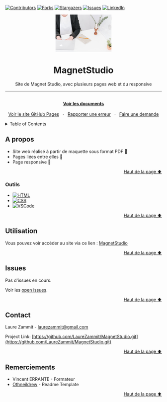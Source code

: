 [![Contributors][contributors-shield]][contributors-url]
[![Forks][forks-shield]][forks-url]
[![Stargazers][stars-shield]][stars-url]
[![Issues][issues-shield]][issues-url]
[![LinkedIn][linkedin-shield]][linkedin-url]

<div align="center">
  <a name="readme-top"></a>
  <a href="https://laurezammit.github.io/MagnetStudio/">
    <img src="img/about-image.jpg" alt="Logo" width="180">
  </a>

  <h1 align="center">MagnetStudio</h1>
  <p align="center">Site de Magnet Studio, avec plusieurs pages web et du responsive</p>

  <hr>

  <p align="center">
    <br>
    <a href="https://github.com/LaureZammit/MagnetStudio"><strong>Voir les documents</strong></a>
    <br>
    <br>
    <a href="https://laurezammit.github.io/MagnetStudio/">Voir le site GitHub Pages</a>
    &nbsp
    ·
    &nbsp
    <a href="https://github.com/LaureZammit/MagnetStudio/issues">Rapporter une erreur</a>
    &nbsp
    ·
    &nbsp
    <a href="https://github.com/LaureZammit/MagnetStudio/issues">Faire une demande</a>
  </p>
</div>

<!-- TABLE OF CONTENTS -->
<details>
  <summary>Table of Contents</summary>
  <ol>
    <li>
      <a href="#about-the-project">A propos</a>
      <ul>
        <li><a href="#built-with">Outils</a></li>
      </ul>
    </li>
    <li><a href="#usage">Utilisation</a></li>
    <li><a href="#issues">Issues</a></li>
    <li><a href="#contact">Contact</a></li>
    <li><a href="#acknowledgments">Acknowledgments</a></li>
    <li><a href="#thanks">Remerciements</a></li>
  </ol>
</details>

  <!-- ABOUT THE PROJECT -->
  
  ## A propos
  
  * Site web réalisé à partir de maquette sous format PDF 📂
  * Pages liées entre elles 🔗
  * Page responsive 📱
  
  <p align="right"><a href="#readme-top">Haut de la page ⬆️</a></p>
  
  ### Outils
  
  * [![HTML][Html]][Html-url]
  * [![CSS][Css]][Css-url]
  * [![VSCode][Vscode]][Vscode-url]
  
  <p align="right"><a href="#readme-top">Haut de la page ⬆️</a></p>
  
  <!-- USAGE EXAMPLES -->
  ## Utilisation
  
  Vous pouvez voir accéder au site via ce lien : [MagnetStudio](https://laurezammit.github.io/MagnetStudio/)
  
  <p align="right"><a href="#readme-top">Haut de la page ⬆️</a></p>
  
  <!-- ISSUES -->
  ## Issues
  
  Pas d'issues en cours.
  
  Voir les [open issues](https://github.com/LaureZammit/MagnetStudio/issues).
  
  <p align="right"><a href="#readme-top">Haut de la page ⬆️</a></p>
  
  <!-- CONTACT -->
  ## Contact
  
  Laure Zammit - laurezammit@gmail.com
  
  Project Link: [https://github.com/LaureZammit/MagnetStudio.git](https://github.com/LaureZammit/MagnetStudio.git)
  
  <p align="right"><a href="#readme-top">Haut de la page ⬆️</a></p>
  
  ## Remerciements
  
  * Vincent ERRANTE - Formateur
  * [Othneildrew](https://github.com/othneildrew/Best-README-Template/blob/master/README.md) - Readme Template
  
  <p align="right"><a href="#readme-top">Haut de la page ⬆️</a></p>




<!-- MARKDOWN LINKS & IMAGES -->
<!-- https://www.markdownguide.org/basic-syntax/#reference-style-links -->
[contributors-shield]: https://img.shields.io/github/contributors/LaureZammit/MagnetStudio.svg?style=for-the-badge
[contributors-url]: https://github.com/LaureZammit/MagnetStudio/graphs/contributors
[forks-shield]: https://img.shields.io/github/forks/LaureZammit/MagnetStudio.svg?style=for-the-badge
[forks-url]: https://github.com/LaureZammit/MagnetStudio/forks
[stars-shield]: https://img.shields.io/github/stars/LaureZammit/MagnetStudio.svg?style=for-the-badge
[stars-url]: https://github.com/LaureZammit/MagnetStudio/stargazers
[issues-shield]: https://img.shields.io/github/issues/LaureZammit/MagnetStudio.svg?style=for-the-badge
[issues-url]: https://github.com/LaureZammit/MagnetStudio/issues

[linkedin-shield]: https://img.shields.io/badge/-LinkedIn-black.svg?style=for-the-badge&logo=linkedin&colorB=555
[linkedin-url]: https://www.linkedin.com/in/laure-zammit-84a3b3150/

[product-screenshot]: images/screenshot.png

[Html]: https://img.shields.io/badge/HTML-E34F26
[Html-url]: https://developer.mozilla.org/fr/docs/Web/HTML
[Css]: https://img.shields.io/badge/CSS-1572B6
[Css-url]: https://developer.mozilla.org/fr/docs/Learn/Getting_started_with_the_web/CSS_basics
[Vscode]: https://img.shields.io/badge/VSCode-007ACC
[Vscode-url]: https://code.visualstudio.com/

[Next.js]: https://img.shields.io/badge/next.js-000000?style=for-the-badge&logo=nextdotjs&logoColor=white
[Next-url]: https://nextjs.org/
[React.js]: https://img.shields.io/badge/React-20232A?style=for-the-badge&logo=react&logoColor=61DAFB
[React-url]: https://reactjs.org/
[Vue.js]: https://img.shields.io/badge/Vue.js-35495E?style=for-the-badge&logo=vuedotjs&logoColor=4FC08D
[Vue-url]: https://vuejs.org/
[Angular.io]: https://img.shields.io/badge/Angular-DD0031?style=for-the-badge&logo=angular&logoColor=white
[Angular-url]: https://angular.io/
[Svelte.dev]: https://img.shields.io/badge/Svelte-4A4A55?style=for-the-badge&logo=svelte&logoColor=FF3E00
[Svelte-url]: https://svelte.dev/
[Laravel.com]: https://img.shields.io/badge/Laravel-FF2D20?style=for-the-badge&logo=laravel&logoColor=white
[Laravel-url]: https://laravel.com
[Bootstrap.com]: https://img.shields.io/badge/Bootstrap-563D7C?style=for-the-badge&logo=bootstrap&logoColor=white
[Bootstrap-url]: https://getbootstrap.com
[JQuery.com]: https://img.shields.io/badge/jQuery-0769AD?style=for-the-badge&logo=jquery&logoColor=white
[JQuery-url]: https://jquery.com 
